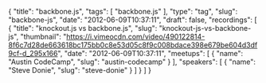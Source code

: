 {
  "title": "backbone.js",
  "tags": [
    "backbone.js"
  ],
  "type": "tag",
  "slug": "backbone-js",
  "date": "2012-06-09T10:37:11",
  "draft": false,
  "recordings": [
    {
      "title": "knockout.js vs backbone.js",
      "slug": "knockout-js-vs-backbone-js",
      "thumbnail": "https://i.vimeocdn.com/video/490122814-8f6c7d28de663618bc175bb0c8e53d05c8f9c008bdace398e679be604d3df9cf-d_295x166",
      "date": "2012-06-09T10:37:11",
      "meetups": [
        {
          "name": "Austin CodeCamp",
          "slug": "austin-codecamp"
        }
      ],
      "speakers": [
        {
          "name": "Steve Donie",
          "slug": "steve-donie"
        }
      ]
    }
  ]
}